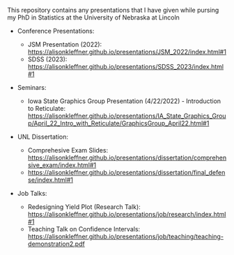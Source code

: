 This repository contains any presentations that I have given while pursing my PhD in Statistics at the University of Nebraska at Lincoln


+ Conference Presentations:
  - JSM Presentation (2022): https://alisonkleffner.github.io/presentations/JSM_2022/index.html#1
  - SDSS (2023): https://alisonkleffner.github.io/presentations/SDSS_2023/index.html#1

+ Seminars:
  - Iowa State Graphics Group Presentation (4/22/2022) - Introduction to Reticulate: https://alisonkleffner.github.io/presentations/IA_State_Graphics_Group/April_22_Intro_with_Reticulate/GraphicsGroup_April22.html#1

+ UNL Dissertation:
  - Comprehesive Exam Slides: https://alisonkleffner.github.io/presentations/dissertation/comprehensive_exam/index.html#1
  - https://alisonkleffner.github.io/presentations/dissertation/final_defense/index.html#1

+ Job Talks:
  - Redesigning Yield Plot (Research Talk): https://alisonkleffner.github.io/presentations/job/research/index.html#1
  - Teaching Talk on Confidence Intervals:
https://alisonkleffner.github.io/presentations/job/teaching/teaching-demonstration2.pdf

